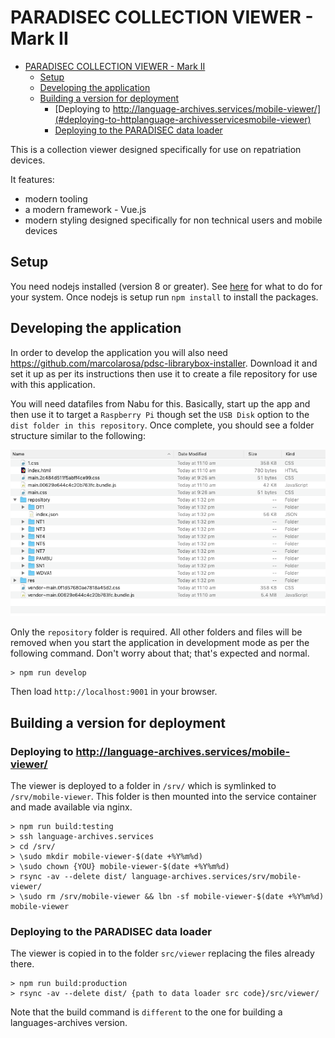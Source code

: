 # PARADISEC COLLECTION VIEWER - Mark II

- [PARADISEC COLLECTION VIEWER - Mark II](#paradisec-collection-viewer---mark-ii)
  - [Setup](#setup)
  - [Developing the application](#developing-the-application)
  - [Building a version for deployment](#building-a-version-for-deployment)
    - [Deploying to http://language-archives.services/mobile-viewer/](#deploying-to-httplanguage-archivesservicesmobile-viewer)
    - [Deploying to the PARADISEC data loader](#deploying-to-the-paradisec-data-loader)

This is a collection viewer designed specifically for use on repatriation devices.

It features:

-   modern tooling
-   a modern framework - Vue.js
-   modern styling designed specifically for non technical users and mobile devices

## Setup

You need nodejs installed (version 8 or greater). See [here](https://nodejs.org/en/download/) for what to do for your
system. Once nodejs is setup run `npm install` to install the packages.

## Developing the application

In order to develop the application you will also need https://github.com/marcolarosa/pdsc-librarybox-installer. Download it and set it up as per its instructions then use it to
create a file repository for use with this application.

You will need datafiles from Nabu for this. Basically, start up the app and then use it to target
a `Raspberry Pi` though set the `USB Disk` option to the `dist folder in this repository`. Once complete,
you should see a folder structure similar to the following:

![folder-structure](folder-structure.png)

Only the `repository` folder is required. All other folders and files will be removed when
you start the application in development mode as per the following command. Don't worry
about that; that's expected and normal.

```
> npm run develop
```

Then load `http://localhost:9001` in your browser.

## Building a version for deployment

### Deploying to http://language-archives.services/mobile-viewer/

The viewer is deployed to a folder in `/srv/` which is symlinked to `/srv/mobile-viewer`. This folder
is then mounted into the service container and made available via nginx.

```
> npm run build:testing
> ssh language-archives.services
> cd /srv/
> \sudo mkdir mobile-viewer-$(date +%Y%m%d)
> \sudo chown {YOU} mobile-viewer-$(date +%Y%m%d)
> rsync -av --delete dist/ language-archives.services/srv/mobile-viewer/
> \sudo rm /srv/mobile-viewer && lbn -sf mobile-viewer-$(date +%Y%m%d) mobile-viewer
```

### Deploying to the PARADISEC data loader

The viewer is copied in to the folder `src/viewer` replacing the files already there.

```
> npm run build:production
> rsync -av --delete dist/ {path to data loader src code}/src/viewer/
```

Note that the build command is `different` to the one for building a languages-archives version.
